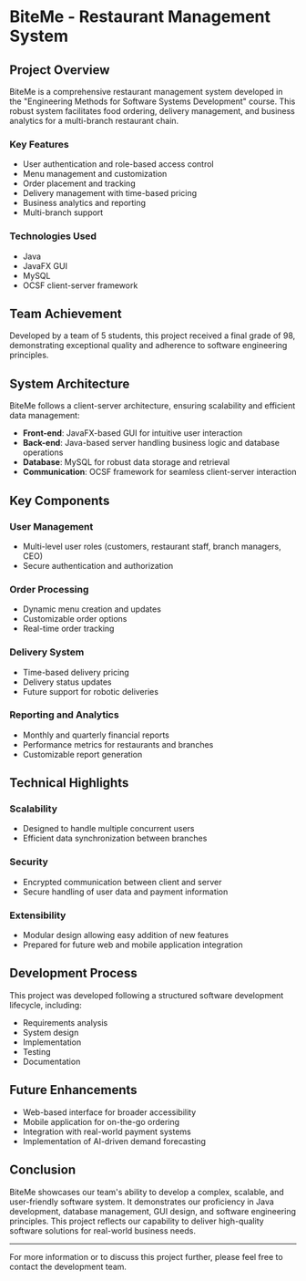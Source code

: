 # BiteMe - Restaurant Management System

## Project Overview
BiteMe is a comprehensive restaurant management system developed in the "Engineering Methods for Software Systems Development" course. This robust system facilitates food ordering, delivery management, and business analytics for a multi-branch restaurant chain.

### Key Features
- User authentication and role-based access control
- Menu management and customization
- Order placement and tracking
- Delivery management with time-based pricing
- Business analytics and reporting
- Multi-branch support

### Technologies Used
- Java
- JavaFX GUI
- MySQL
- OCSF client-server framework

## Team Achievement
Developed by a team of 5 students, this project received a final grade of 98, demonstrating exceptional quality and adherence to software engineering principles.

## System Architecture
BiteMe follows a client-server architecture, ensuring scalability and efficient data management:
- **Front-end**: JavaFX-based GUI for intuitive user interaction
- **Back-end**: Java-based server handling business logic and database operations
- **Database**: MySQL for robust data storage and retrieval
- **Communication**: OCSF framework for seamless client-server interaction

## Key Components

### User Management
- Multi-level user roles (customers, restaurant staff, branch managers, CEO)
- Secure authentication and authorization

### Order Processing
- Dynamic menu creation and updates
- Customizable order options
- Real-time order tracking

### Delivery System
- Time-based delivery pricing
- Delivery status updates
- Future support for robotic deliveries

### Reporting and Analytics
- Monthly and quarterly financial reports
- Performance metrics for restaurants and branches
- Customizable report generation

## Technical Highlights

### Scalability
- Designed to handle multiple concurrent users
- Efficient data synchronization between branches

### Security
- Encrypted communication between client and server
- Secure handling of user data and payment information

### Extensibility
- Modular design allowing easy addition of new features
- Prepared for future web and mobile application integration

## Development Process
This project was developed following a structured software development lifecycle, including:
- Requirements analysis
- System design
- Implementation
- Testing
- Documentation

## Future Enhancements
- Web-based interface for broader accessibility
- Mobile application for on-the-go ordering
- Integration with real-world payment systems
- Implementation of AI-driven demand forecasting

## Conclusion
BiteMe showcases our team's ability to develop a complex, scalable, and user-friendly software system. It demonstrates our proficiency in Java development, database management, GUI design, and software engineering principles. This project reflects our capability to deliver high-quality software solutions for real-world business needs.

---

For more information or to discuss this project further, please feel free to contact the development team.
